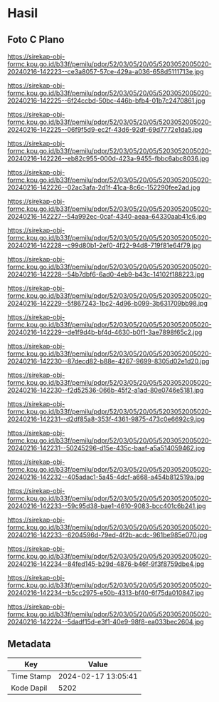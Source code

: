 # Hasil

## Foto C Plano

https://sirekap-obj-formc.kpu.go.id/b33f/pemilu/pdpr/52/03/05/20/05/5203052005020-20240216-142223--ce3a8057-57ce-429a-a036-658d5111713e.jpg

https://sirekap-obj-formc.kpu.go.id/b33f/pemilu/pdpr/52/03/05/20/05/5203052005020-20240216-142225--6f24ccbd-50bc-446b-bfb4-01b7c2470861.jpg

https://sirekap-obj-formc.kpu.go.id/b33f/pemilu/pdpr/52/03/05/20/05/5203052005020-20240216-142225--06f9f5d9-ec2f-43d6-92df-69d7772e1da5.jpg

https://sirekap-obj-formc.kpu.go.id/b33f/pemilu/pdpr/52/03/05/20/05/5203052005020-20240216-142226--eb82c955-000d-423a-9455-fbbc6abc8036.jpg

https://sirekap-obj-formc.kpu.go.id/b33f/pemilu/pdpr/52/03/05/20/05/5203052005020-20240216-142226--02ac3afa-2d1f-41ca-8c6c-152290fee2ad.jpg

https://sirekap-obj-formc.kpu.go.id/b33f/pemilu/pdpr/52/03/05/20/05/5203052005020-20240216-142227--54a992ec-0caf-4340-aeaa-64330aab41c6.jpg

https://sirekap-obj-formc.kpu.go.id/b33f/pemilu/pdpr/52/03/05/20/05/5203052005020-20240216-142228--c99d80b1-2ef0-4f22-94d8-719f81e64f79.jpg

https://sirekap-obj-formc.kpu.go.id/b33f/pemilu/pdpr/52/03/05/20/05/5203052005020-20240216-142228--54b7dbf6-6ad0-4eb9-b43c-14102f188223.jpg

https://sirekap-obj-formc.kpu.go.id/b33f/pemilu/pdpr/52/03/05/20/05/5203052005020-20240216-142229--5f867243-1bc2-4d96-b099-3b631709bb98.jpg

https://sirekap-obj-formc.kpu.go.id/b33f/pemilu/pdpr/52/03/05/20/05/5203052005020-20240216-142229--de1f9d4b-bf4d-4630-b0f1-3ae7898f65c2.jpg

https://sirekap-obj-formc.kpu.go.id/b33f/pemilu/pdpr/52/03/05/20/05/5203052005020-20240216-142230--87decd82-b88e-4267-9699-8305d02e1d20.jpg

https://sirekap-obj-formc.kpu.go.id/b33f/pemilu/pdpr/52/03/05/20/05/5203052005020-20240216-142230--f2d52536-066b-45f2-a1ad-80e0746e5181.jpg

https://sirekap-obj-formc.kpu.go.id/b33f/pemilu/pdpr/52/03/05/20/05/5203052005020-20240216-142231--d2df85a8-353f-4361-9875-473c0e6692c9.jpg

https://sirekap-obj-formc.kpu.go.id/b33f/pemilu/pdpr/52/03/05/20/05/5203052005020-20240216-142231--50245296-d15e-435c-baaf-a5a514059462.jpg

https://sirekap-obj-formc.kpu.go.id/b33f/pemilu/pdpr/52/03/05/20/05/5203052005020-20240216-142232--405adac1-5a45-4dcf-a668-a454b812519a.jpg

https://sirekap-obj-formc.kpu.go.id/b33f/pemilu/pdpr/52/03/05/20/05/5203052005020-20240216-142233--59c95d38-bae1-4610-9083-bcc401c6b241.jpg

https://sirekap-obj-formc.kpu.go.id/b33f/pemilu/pdpr/52/03/05/20/05/5203052005020-20240216-142233--6204596d-79ed-4f2b-acdc-961be985e070.jpg

https://sirekap-obj-formc.kpu.go.id/b33f/pemilu/pdpr/52/03/05/20/05/5203052005020-20240216-142234--84fed145-b29d-4876-b46f-9f3f8759dbe4.jpg

https://sirekap-obj-formc.kpu.go.id/b33f/pemilu/pdpr/52/03/05/20/05/5203052005020-20240216-142234--b5cc2975-e50b-4313-bf40-6f75da010847.jpg

https://sirekap-obj-formc.kpu.go.id/b33f/pemilu/pdpr/52/03/05/20/05/5203052005020-20240216-142224--5dadf15d-e3f1-40e9-98f8-ea033bec2604.jpg


## Metadata

| Key        | Value               |
| ---------- | ------------------- |
| Time Stamp | 2024-02-17 13:05:41 |
| Kode Dapil | 5202                |



